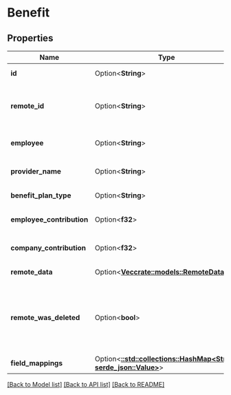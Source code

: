 # Benefit

## Properties

Name | Type | Description | Notes
------------ | ------------- | ------------- | -------------
**id** | Option<**String**> |  | [optional][readonly]
**remote_id** | Option<**String**> | The third-party API ID of the matching object. | [optional]
**employee** | Option<**String**> | The employee on the plan. | [optional]
**provider_name** | Option<**String**> | The name of the benefit provider. | [optional]
**benefit_plan_type** | Option<**String**> | The type of benefit plan | [optional]
**employee_contribution** | Option<**f32**> | The employee's contribution. | [optional]
**company_contribution** | Option<**f32**> | The company's contribution. | [optional]
**remote_data** | Option<[**Vec<crate::models::RemoteData>**](RemoteData.md)> |  | [optional][readonly]
**remote_was_deleted** | Option<**bool**> | Indicates whether or not this object has been deleted by third party webhooks. | [optional][readonly]
**field_mappings** | Option<[**::std::collections::HashMap<String, serde_json::Value>**](serde_json::Value.md)> |  | [optional][readonly]

[[Back to Model list]](../README.md#documentation-for-models) [[Back to API list]](../README.md#documentation-for-api-endpoints) [[Back to README]](../README.md)


